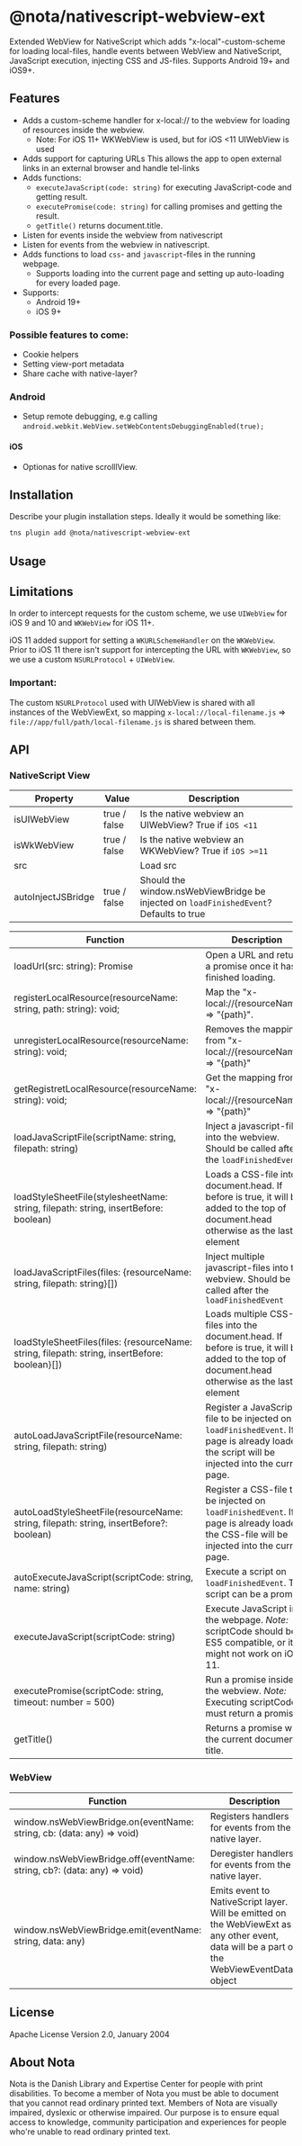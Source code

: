 # @nota/nativescript-webview-ext

Extended WebView for NativeScript which adds "x-local"-custom-scheme for loading local-files, handle events between WebView and NativeScript, JavaScript execution, injecting CSS and JS-files.
Supports Android 19+ and iOS9+.

## Features
* Adds a custom-scheme handler for x-local:// to the webview for loading of resources inside the webview.
    * Note: For iOS 11+ WKWebView is used, but for iOS <11 UIWebView is used
* Adds support for capturing URLs This allows the app to open external links in an external browser and handle tel-links
* Adds functions:
    - `executeJavaScript(code: string)` for executing JavaScript-code and getting result.
    - `executePromise(code: string)` for calling promises and getting the result.
    - `getTitle()` returns document.title.
* Listen for events inside the webview from nativescript
* Listen for events from the webview in nativescript.
* Adds functions to load `css`- and `javascript`-files in the running webpage.
    * Supports loading into the current page and setting up auto-loading for every loaded page.
* Supports:
    * Android 19+
    * iOS 9+

### Possible features to come:

* Cookie helpers
* Setting view-port metadata
* Share cache with native-layer?

### Android
* Setup remote debugging, e.g calling `android.webkit.WebView.setWebContentsDebuggingEnabled(true);`

#### iOS
* Optionas for native scrolllView.

## Installation

Describe your plugin installation steps. Ideally it would be something like:

```bash
tns plugin add @nota/nativescript-webview-ext
```

## Usage

## Limitations

In order to intercept requests for the custom scheme, we use `UIWebView` for iOS 9 and 10 and `WKWebView` for iOS 11+.

iOS 11 added support for setting a `WKURLSchemeHandler` on the `WKWebView`.
Prior to iOS 11 there isn't support for intercepting the URL with `WKWebView`, so we use a custom `NSURLProtocol` + `UIWebView`.

### Important:
The custom `NSURLProtocol` used with UIWebView is shared with all instances of the WebViewExt, so mapping `x-local://local-filename.js` => `file://app/full/path/local-filename.js` is shared between them.

## API

### NativeScript View

| Property | Value | Description |
| --- | --- | --- |
| isUIWebView | true / false | Is the native webview an UIWebView? True if `iOS <11` |
| isWkWebView | true / false | Is the native webview an WKWebView? True if `iOS >=11` |
| src | | Load src |
| autoInjectJSBridge | true / false | Should the window.nsWebViewBridge be injected on `loadFinishedEvent`? Defaults to true |

| Function | Description |
| --- | --- |
| loadUrl(src: string): Promise<LoadFinishedEventData> | Open a URL and returns a promise once it has finished loading. |
| registerLocalResource(resourceName: string, path: string): void; | Map the "x-local://{resourceName}" => "{path}". |
| unregisterLocalResource(resourceName: string): void; | Removes the mapping from "x-local://{resourceName}" => "{path}" |
| getRegistretLocalResource(resourceName: string): void; | Get the mapping from "x-local://{resourceName}" => "{path}" |
| loadJavaScriptFile(scriptName: string, filepath: string) | Inject a javascript-file into the webview. Should be called after the `loadFinishedEvent` |
| loadStyleSheetFile(stylesheetName: string, filepath: string, insertBefore: boolean) | Loads a CSS-file into document.head. If before is true, it will be added to the top of document.head otherwise as the last element |
| loadJavaScriptFiles(files: {resourceName: string, filepath: string}[]) | Inject multiple javascript-files into the webview. Should be called after the `loadFinishedEvent` |
| loadStyleSheetFiles(files: {resourceName: string, filepath: string, insertBefore: boolean}[]) | Loads multiple CSS-files into the document.head. If before is true, it will be added to the top of document.head otherwise as the last element |
| autoLoadJavaScriptFile(resourceName: string, filepath: string) | Register a JavaScript-file to be injected on `loadFinishedEvent`. If a page is already loaded, the script will be injected into the current page. |
| autoLoadStyleSheetFile(resourceName: string, filepath: string, insertBefore?: boolean) | Register a CSS-file to be injected on `loadFinishedEvent`. If a page is already loaded, the CSS-file will be injected into the current page. |
| autoExecuteJavaScript(scriptCode: string, name: string) | Execute a script on `loadFinishedEvent`. The script can be a promise |
| executeJavaScript(scriptCode: string) | Execute JavaScript in the webpage. *Note:* scriptCode should be ES5 compatible, or it might not work on iOS < 11. |
| executePromise(scriptCode: string, timeout: number = 500) | Run a promise inside the webview. *Note:* Executing scriptCode must return a promise. |
| getTitle() | Returns a promise with the current document title. |

### WebView

| Function | Description |
| --- | --- |
| window.nsWebViewBridge.on(eventName: string, cb: (data: any) => void) | Registers handlers for events from the native layer. |
| window.nsWebViewBridge.off(eventName: string, cb?: (data: any) => void) | Deregister handlers for events from the native layer. |
| window.nsWebViewBridge.emit(eventName: string, data: any) | Emits event to NativeScript layer. Will be emitted on the WebViewExt as any other event, data will be a part of the WebViewEventData-object |

## License

Apache License Version 2.0, January 2004

## About Nota

Nota is the Danish Library and Expertise Center for people with print disabilities.
To become a member of Nota you must be able to document that you cannot read ordinary printed text. Members of Nota are visually impaired, dyslexic or otherwise impaired.
Our purpose is to ensure equal access to knowledge, community participation and experiences for people who're unable to read ordinary printed text.
